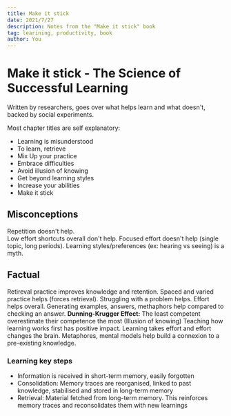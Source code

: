 ```yaml
---
title: Make it stick
date: 2021/7/27
description: Notes from the "Make it stick" book
tag: learining, productivity, book
author: You
---
```


# Make it stick - The Science of Successful Learning

Written by researchers, goes over what helps learn and what doesn't, backed by social experiments.

Most chapter titles are self explanatory:

- Learning is misunderstood
- To learn, retrieve
- Mix Up your practice
- Embrace difficulties
- Avoid illusion of knowing
- Get beyond learning styles
- Increase your abilities
- Make it stick

## Misconceptions

Repetition doesn't help.  
Low effort shortcuts overall don't help.
Focused effort doesn't help (single topic, long periods).
Learning styles/preferences (ex: hearing vs seeing) is a myth.

## Factual

Retireval practice improves knowledge and retention.
Spaced and varied practice helps (forces retrieval).
Struggling with a problem helps.
Effort helps overall. Generating examples, answers, methaphors help compared to checking an answer.
**Dunning-Krugger Effect:** The least competent overestimate their competence the most (Illusion of knowing)
Teaching how learning works first has positive impact.
Learning takes effort and effort changes the brain.
Metaphores, mental models help build a connexion to a pre-existing knowledge.

### Learning key steps

- Information is received in short-term memory, easily forgotten
- Consolidation: Memory traces are reorganised, linked to past knowledge, stabilised and stored in long-term memory
- Retrieval: Material fetched from long-term memory. This reinforces memory traces and reconsolidates them with new learnings
